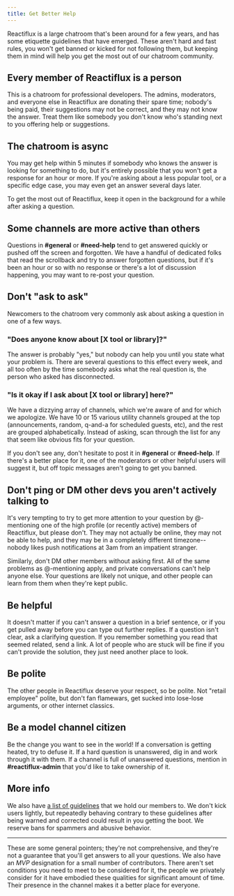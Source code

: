 ```yaml
---
title: Get Better Help
---
```


Reactiflux is a large chatroom that's been around for a few years, and has some etiquette guidelines that have emerged. These aren't hard and fast rules, you won't get banned or kicked for not following them, but keeping them in mind will help you get the most out of our chatroom community.

## Every member of Reactiflux is a person

This is a chatroom for professional developers. The admins, moderators, and everyone else in Reactiflux are donating their spare time; nobody's being paid, their suggestions may not be correct, and they may not know the answer. Treat them like somebody you don't know who's standing next to you offering help or suggestions.

## The chatroom is async

You may get help within 5 minutes if somebody who knows the answer is looking for something to do, but it's entirely possible that you won't get a response for an hour or more. If you're asking about a less popular tool, or a specific edge case, you may even get an answer several days later.

To get the most out of Reactiflux, keep it open in the background for a while after asking a question.

## Some channels are more active than others

Questions in **#general** or **#need-help** tend to get answered quickly or pushed off the screen and forgotten. We have a handful of dedicated folks that read the scrollback and try to answer forgotten questions, but if it's been an hour or so with no response or there's a lot of discussion happening, you may want to re-post your question.

## Don't "ask to ask"

Newcomers to the chatroom very commonly ask about asking a question in one of a few ways.

### "Does anyone know about [X tool or library]?"

The answer is probably "yes," but nobody can help you until you state what your problem is. There are several questions to this effect every week, and all too often by the time somebody asks what the real question is, the person who asked has disconnected.

### "Is it okay if I ask about [X tool or library] here?"

We have a dizzying array of channels, which we're aware of and for which we apologize. We have 10 or 15 various utility channels grouped at the top (announcements, random, q-and-a for scheduled guests, etc), and the rest are grouped alphabetically. Instead of asking, scan through the list for any that seem like obvious fits for your question.

If you don't see any, don't hesitate to post it in **#general** or **#need-help**. If there's a better place for it, one of the moderators or other helpful users will suggest it, but off topic messages aren't going to get you banned.

## Don't ping or DM other devs you aren't actively talking to

It's very tempting to try to get more attention to your question by @-mentioning one of the high profile (or recently active) members of Reactiflux, but please don't. They may not actually be online, they may not be able to help, and they may be in a completely different timezone--nobody likes push notifications at 3am from an impatient stranger.

Similarly, don't DM other members without asking first. All of the same problems as @-mentioning apply, and private conversations can't help anyone else. Your questions are likely not unique, and other people can learn from them when they're kept public.

## Be helpful

It doesn't matter if you can't answer a question in a brief sentence, or if you get pulled away before you can type out further replies. If a question isn't clear, ask a clarifying question. If you remember something you read that seemed related, send a link. A lot of people who are stuck will be fine if you can't provide the solution, they just need another place to look.

## Be polite

The other people in Reactiflux deserve your respect, so be polite. Not "retail employee" polite, but don't fan flamewars, get sucked into lose-lose arguments, or other internet classics.

## Be a model channel citizen

Be the change you want to see in the world! If a conversation is getting heated, try to defuse it. If a hard question is unanswered, dig in and work through it with them. If a channel is full of unanswered questions, mention in **#reactiflux-admin** that you'd like to take ownership of it.

## More info

We also have [a list of guidelines](/guidelines/) that we hold our members to. We don't kick users lightly, but repeatedly behaving contrary to these guidelines after being warned and corrected could result in you getting the boot. We reserve bans for spammers and abusive behavior.

---

These are some general pointers; they're not comprehensive, and they're not a guarantee that you'll get answers to all your questions. We also have an _MVP_ designation for a small number of contributors. There aren't set conditions you need to meet to be considered for it, the people we privately consider for it have embodied these qualities for significant amount of time. Their presence in the channel makes it a better place for everyone.
